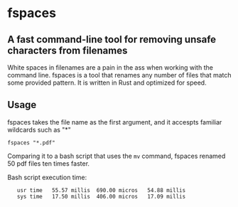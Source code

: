 # fspaces
## A fast command-line tool for removing unsafe characters from filenames

White spaces in filenames are a pain in the ass when working with the command line. fspaces is a tool that 
renames any number of files that match some provided pattern. It is written in Rust and optimized for speed.

## Usage

fspaces takes the file name as the first argument, and it accespts familiar wildcards such as "*"
```
fspaces "*.pdf"
```
Comparing it to a bash script that uses the ```mv``` command, fspaces renamed 50 pdf files ten times faster.

Bash script execution time:
```Executed in   69.74 millis    fish           external 
   usr time   55.57 millis  690.00 micros   54.88 millis 
   sys time   17.50 millis  406.00 micros   17.09 millis 
```
